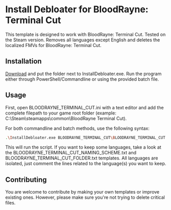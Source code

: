 # Install Debloater for BloodRayne: Terminal Cut

This template is designed to work with BloodRayne: Terminal Cut. Tested on the Steam version. 
Removes all languages except English and deletes the localized FMVs for BloodRayne: Terminal Cut.

## Installation

[Download](https://github.com/neatodev/InstallDebloater/blob/main/templates/BLOODRAYNE_TERMINAL_CUT/BLOODRAYNE_TERMINAL_CUT.zip) and put the folder next to InstallDebloater.exe. Run the program either through PowerShell/Commandline or using the provided batch file.

## Usage

First, open BLOODRAYNE_TERMINAL_CUT.ini with a text editor and add the complete filepath to your game root folder (example: C:\Steam\steamapps\common\BloodRayne Terminal Cut).

For both commandline and batch methods, use the following syntax:

```bash
.\InstallDebloater.exe BLOODRAYNE_TERMINAL_CUT\BLOODRAYNE_TERMINAL_CUT.ini
```
This will run the script.
If you want to keep some languages, take a look at the BLOODRAYNE_TERMINAL_CUT_NAMING_SCHEME.txt and BLOODRAYNE_TERMINAL_CUT_FOLDER.txt templates. All languages are isolated, just comment the lines related to the language(s) you want to keep. 

## Contributing
You are welcome to contribute by making your own templates or improve existing ones. However, please make sure you're not trying to delete critical files. 
